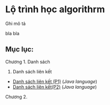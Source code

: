 # Lộ trình học algorithrm

Ghi mô tả

bla bla

## Mục lục:

Chương 1. Danh sách

1. Danh sách liên kết
  - [Danh sách liên kết (P1)](https://youtu.be/3GjxugVTQRc) (*Java language*)
  - [Danh sách liên kết(P2)](https://youtu.be/YLIzVskVvhk) (*Java language*)

Chương 2.
